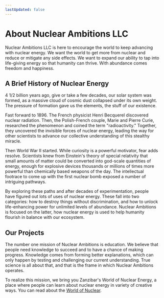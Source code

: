 ```yaml
---
lastUpdated: false
---
```


# About Nuclear Ambitions LLC

Nuclear Ambitions LLC is here to encourage the world to keep advancing with nuclear energy. We want the world to get more from nuclear and reduce or mitigate any side effects. We want to expand our ability to tap into life-giving energy so that humanity can thrive. With abundance comes freedom and happiness.

## A Brief History of Nuclear Energy

4 1/2 billion years ago, give or take a few decades, our solar system was formed, as a massive cloud of cosmic dust collapsed under its own weight. The pressure of formation gave us the elements, the stuff of our existence.

Fast forward to 1896. The French physicist Henri Becquerel discovered nuclear radiation. Then, the Polish-French couple, Marie and Pierre Curie, researched the phenomenon and coined the term "radioactivity." Together, they uncovered the invisible forces of nuclear energy, leading the way for other scientists to advance our collective understanding of this stealthy miracle.

Then World War II started. While curiosity is a powerful motivator, fear adds resolve. Scientists knew from Einstein's theory of special relativity that small amounts of matter could be converted into god-scale quantities of energy, enough for explosive devices thousands or millions of times more powerful than chemically based weapons of the day. The intellectual footrace to come up with the first nuclear bomb exposed a number of intriguing pathways.

By exploring these paths and after decades of experimentation, people have figured out lots of uses of nuclear energy. These fall into two categories: how to destroy things without discrimination, and how to unlock life-enhancing power for unlimited levels of abundance. Nuclear Ambitions is focused on the latter, how nuclear energy is used to help humanity flourish in balance with our ecosystem.

## Our Projects

The number one mission of Nuclear Ambitions is education. We believe that people need knowledge to succeed and to have a chance of making progress. Knowledge comes from forming better explanations, which can only happen by testing and challenging our current understanding. True science is all about that, and that is the frame in which Nuclear Ambitions operates.

To realize this mission, we bring you Zanzibar's World of Nuclear Energy, a place where people can learn about nuclear energy in variety of creative ways. You can read about the [World of Nuclear](world-of-nuclear).
